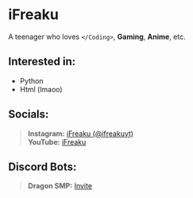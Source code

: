 # iFreaku
A teenager who loves `</Coding>`, **Gaming**, **Anime**, etc.
## Interested in:
- Python
- Html 
(lmaoo)
## Socials:
> **Instagram:** [iFreaku (@ifreakuyt)](https://www.instagram.com/ifreakuyt/)<br>
> **YouTube:** [iFreaku](https://www.youtube.com/channel/UCcIuJXUhGSWCbFKL3zDme3Q)
## Discord Bots:
> **Dragon SMP:** [Invite](https://dsc.lol/dragonsmp-bot)
